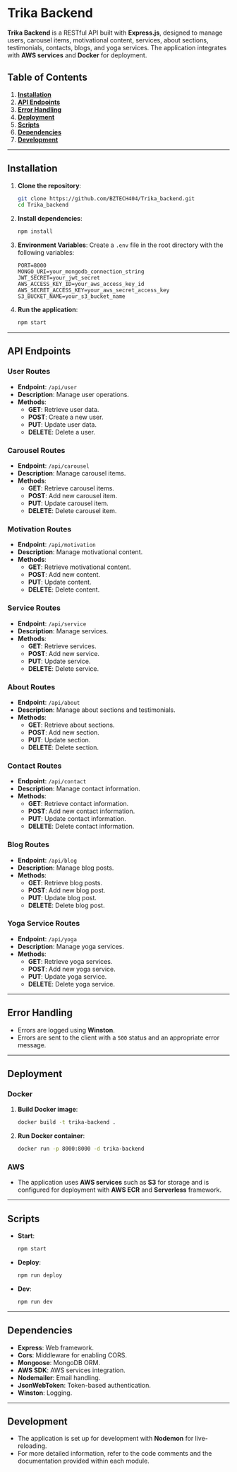 # Trika Backend

**Trika Backend** is a RESTful API built with **Express.js**, designed to manage users, carousel items, motivational content, services, about sections, testimonials, contacts, blogs, and yoga services. The application integrates with **AWS services** and **Docker** for deployment.

## Table of Contents

1. [**Installation**](#installation)
2. [**API Endpoints**](#api-endpoints)
3. [**Error Handling**](#error-handling)
4. [**Deployment**](#deployment)
5. [**Scripts**](#scripts)
6. [**Dependencies**](#dependencies)
7. [**Development**](#development)

---

## Installation

1. **Clone the repository**:
   ```bash
   git clone https://github.com/BZTECH404/Trika_backend.git
   cd Trika_backend
   ```

2. **Install dependencies**:
   ```bash
   npm install
   ```

3. **Environment Variables**:
   Create a `.env` file in the root directory with the following variables:
   ```env
   PORT=8000
   MONGO_URI=your_mongodb_connection_string
   JWT_SECRET=your_jwt_secret
   AWS_ACCESS_KEY_ID=your_aws_access_key_id
   AWS_SECRET_ACCESS_KEY=your_aws_secret_access_key
   S3_BUCKET_NAME=your_s3_bucket_name
   ```

4. **Run the application**:
   ```bash
   npm start
   ```

---

## API Endpoints

### User Routes
- **Endpoint**: `/api/user`
- **Description**: Manage user operations.
- **Methods**:
  - **GET**: Retrieve user data.
  - **POST**: Create a new user.
  - **PUT**: Update user data.
  - **DELETE**: Delete a user.

### Carousel Routes
- **Endpoint**: `/api/carousel`
- **Description**: Manage carousel items.
- **Methods**:
  - **GET**: Retrieve carousel items.
  - **POST**: Add new carousel item.
  - **PUT**: Update carousel item.
  - **DELETE**: Delete carousel item.

### Motivation Routes
- **Endpoint**: `/api/motivation`
- **Description**: Manage motivational content.
- **Methods**:
  - **GET**: Retrieve motivational content.
  - **POST**: Add new content.
  - **PUT**: Update content.
  - **DELETE**: Delete content.

### Service Routes
- **Endpoint**: `/api/service`
- **Description**: Manage services.
- **Methods**:
  - **GET**: Retrieve services.
  - **POST**: Add new service.
  - **PUT**: Update service.
  - **DELETE**: Delete service.

### About Routes
- **Endpoint**: `/api/about`
- **Description**: Manage about sections and testimonials.
- **Methods**:
  - **GET**: Retrieve about sections.
  - **POST**: Add new section.
  - **PUT**: Update section.
  - **DELETE**: Delete section.

### Contact Routes
- **Endpoint**: `/api/contact`
- **Description**: Manage contact information.
- **Methods**:
  - **GET**: Retrieve contact information.
  - **POST**: Add new contact information.
  - **PUT**: Update contact information.
  - **DELETE**: Delete contact information.

### Blog Routes
- **Endpoint**: `/api/blog`
- **Description**: Manage blog posts.
- **Methods**:
  - **GET**: Retrieve blog posts.
  - **POST**: Add new blog post.
  - **PUT**: Update blog post.
  - **DELETE**: Delete blog post.

### Yoga Service Routes
- **Endpoint**: `/api/yoga`
- **Description**: Manage yoga services.
- **Methods**:
  - **GET**: Retrieve yoga services.
  - **POST**: Add new yoga service.
  - **PUT**: Update yoga service.
  - **DELETE**: Delete yoga service.

---

## Error Handling

- Errors are logged using **Winston**.
- Errors are sent to the client with a `500` status and an appropriate error message.

---

## Deployment

### Docker

1. **Build Docker image**:
   ```bash
   docker build -t trika-backend .
   ```

2. **Run Docker container**:
   ```bash
   docker run -p 8000:8000 -d trika-backend
   ```

### AWS

- The application uses **AWS services** such as **S3** for storage and is configured for deployment with **AWS ECR** and **Serverless** framework.

---

## Scripts

- **Start**:
  ```bash
  npm start
  ```
- **Deploy**:
  ```bash
  npm run deploy
  ```
- **Dev**:
  ```bash
  npm run dev
  ```

---

## Dependencies

- **Express**: Web framework.
- **Cors**: Middleware for enabling CORS.
- **Mongoose**: MongoDB ORM.
- **AWS SDK**: AWS services integration.
- **Nodemailer**: Email handling.
- **JsonWebToken**: Token-based authentication.
- **Winston**: Logging.

---

## Development

- The application is set up for development with **Nodemon** for live-reloading.
- For more detailed information, refer to the code comments and the documentation provided within each module.

